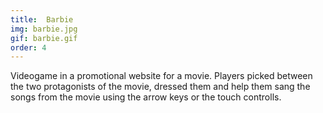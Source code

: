 ```yaml
---
title:  Barbie
img: barbie.jpg
gif: barbie.gif
order: 4
---
```

Videogame in a promotional website for a movie. Players picked between the two protagonists of the movie, dressed them and help them sang the songs from the movie using the arrow keys or the touch controlls.
